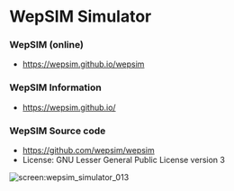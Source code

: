 # WepSIM Simulator

### WepSIM (online)
   * https://wepsim.github.io/wepsim

### WepSIM Information
   * https://wepsim.github.io/

### WepSIM Source code
   * https://github.com/wepsim/wepsim
   * License: GNU Lesser General Public License version 3

![screen:wepsim_simulator_013](https://raw.githubusercontent.com/wepsim/wepsim/master/images/simulator/simulator013.jpg)
